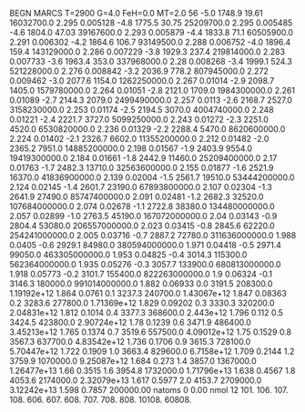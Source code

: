 BEGN
MARCS T=2900 G=4.0 FeH=0.0 MT=2.0
                  56
-5.0 1748.9 19.61 16032700.0 2.295 0.005128 
-4.8 1775.5 30.75 25209700.0 2.295 0.005485 
-4.6 1804.0 47.03 39167600.0 2.293 0.005879 
-4.4 1833.8 71.1 60505900.0 2.291 0.006302 
-4.2 1864.6 106.7 93149500.0 2.288 0.006752 
-4.0 1896.4 159.4 143129000.0 2.286 0.007229 
-3.8 1929.3 237.4 219814000.0 2.283 0.007733 
-3.6 1963.4 353.0 337968000.0 2.28 0.008268 
-3.4 1999.1 524.3 521228000.0 2.276 0.008842 
-3.2 2036.9 778.2 807945000.0 2.272 0.009462 
-3.0 2077.6 1154.0 1262250000.0 2.267 0.01014 
-2.9 2098.7 1405.0 1579780000.0 2.264 0.01051 
-2.8 2121.0 1709.0 1984300000.0 2.261 0.01089 
-2.7 2144.3 2079.0 2499490000.0 2.257 0.0113 
-2.6 2168.7 2527.0 3158230000.0 2.253 0.01174 
-2.5 2194.5 3070.0 4004740000.0 2.248 0.01221 
-2.4 2221.7 3727.0 5099250000.0 2.243 0.01272 
-2.3 2251.0 4520.0 6530820000.0 2.236 0.01329 
-2.2 2288.4 5470.0 8620600000.0 2.224 0.01402 
-2.1 2326.7 6602.0 11355200000.0 2.212 0.01482 
-2.0 2365.2 7951.0 14885200000.0 2.198 0.01567 
-1.9 2403.9 9554.0 19419300000.0 2.184 0.01661 
-1.8 2442.9 11460.0 25209400000.0 2.17 0.01763 
-1.7 2482.3 13710.0 32563600000.0 2.155 0.01877 
-1.6 2521.9 16370.0 41836900000.0 2.139 0.02004 
-1.5 2561.7 19510.0 53444200000.0 2.124 0.02145 
-1.4 2601.7 23190.0 67893800000.0 2.107 0.02304 
-1.3 2641.9 27490.0 85747400000.0 2.091 0.02481 
-1.2 2682.3 32520.0 107684000000.0 2.074 0.02678 
-1.1 2722.8 38380.0 134480000000.0 2.057 0.02899 
-1.0 2763.5 45190.0 167072000000.0 2.04 0.03143 
-0.9 2804.4 53080.0 206557000000.0 2.023 0.03415 
-0.8 2845.6 62220.0 254241000000.0 2.005 0.03716 
-0.7 2887.2 72780.0 311636000000.0 1.988 0.0405 
-0.6 2929.1 84980.0 380594000000.0 1.971 0.04418 
-0.5 2971.4 99050.0 463305000000.0 1.953 0.04825 
-0.4 3014.3 115300.0 562364000000.0 1.935 0.05276 
-0.3 3057.7 133900.0 680813000000.0 1.918 0.05773 
-0.2 3101.7 155400.0 822263000000.0 1.9 0.06324 
-0.1 3146.3 180000.0 991014000000.0 1.882 0.06933 
0.0 3191.5 208300.0 1.19192e+12 1.864 0.0761 
0.1 3237.3 240700.0 1.43067e+12 1.847 0.08363 
0.2 3283.6 277800.0 1.71369e+12 1.829 0.09202 
0.3 3330.3 320200.0 2.04831e+12 1.812 0.1014 
0.4 3377.3 368600.0 2.443e+12 1.796 0.112 
0.5 3424.5 423800.0 2.90724e+12 1.78 0.1239 
0.6 3471.9 486400.0 3.45213e+12 1.765 0.1374 
0.7 3519.6 557500.0 4.09012e+12 1.75 0.1529 
0.8 3567.3 637700.0 4.83542e+12 1.736 0.1706 
0.9 3615.3 728100.0 5.70447e+12 1.722 0.1909 
1.0 3663.4 829600.0 6.7158e+12 1.709 0.2144 
1.2 3759.9 1070000.0 9.25087e+12 1.684 0.273 
1.4 3857.0 1367000.0 1.26477e+13 1.66 0.3515 
1.6 3954.8 1732000.0 1.71796e+13 1.638 0.4567 
1.8 4053.6 2174000.0 2.32079e+13 1.617 0.5977 
2.0 4153.7 2709000.0 3.12242e+13 1.598 0.7857 
200000.00
natoms              0      0.00
nmol          12
          101.         106.       107.      108.         606.        607.        608.
          707.         708.       808.    10108.       60808.

